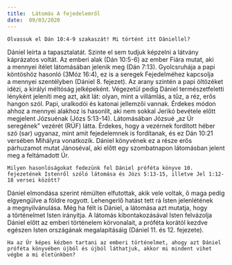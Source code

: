 ```yaml
---
title:  Látomás A fejedelemről
date:  09/03/2020
---
```


`Olvassuk el Dán 10:4-9 szakaszát! Mi történt itt Dániellel?`

Dániel leírta a tapasztalatát. Szinte el sem tudjuk képzelni a látvány káprázatos voltát. Az emberi alak (Dán 10:5-6) az ember Fiára mutat, aki a mennyei ítélet látomásában jelenik meg (Dán 7:13). Gyolcsruhája a papi köntöshöz hasonló (3Móz 16:4), ez is a seregek Fejedelméhez kapcsolja a mennyei szentélyben (Dániel 8. fejezet). Az arany szintén a papi öltözéket idézi, a királyi méltóság jelképeként. Végezetül pedig Dániel természetfeletti lényként jeleníti meg azt, akit lát: olyan, mint a villámlás, a tűz, a réz, erős hangon szól. Papi, uralkodói és katonai jellemzői vannak. Érdekes módon ahhoz a mennyei alakhoz is hasonlít, aki nem sokkal Jerikó bevétele előtt megjelent Józsuénak (Józs 5:13-14). Látomásában Józsué „az Úr seregének” vezérét (RÚF) látta. Érdekes, hogy a vezérnek fordított héber szó (sar) ugyanaz, mint amit fejedelemnek is fordítanak, és ez Dán 10:21 versében Mihályra vonatkozik. Dániel könyvének ez a része erős párhuzamot mutat Jánoséval, aki előtt egy szombatnapon látomásban jelent meg a feltámadott Úr.

`Milyen hasonlóságokat fedezünk fel Dániel próféta könyve 10. fejezetének Istenről szóló látomása és Józs 5:13-15, illetve Jel 1:12-18 versei között?`

Dániel elmondása szerint rémülten elfutottak, akik vele voltak, ő maga pedig elgyengülve a földre rogyott. Lehengerlő hatást tett rá Isten jelenlétének a megnyilvánulása. Még ha félt is Dániel, a látomása azt mutatja, hogy a történelmet Isten irányítja. A látomás kibontakozásával Isten felvázolja Dániel előtt az emberi történelem körvonalait, a próféta korától kezdve egészen Isten országának megalapításáig (Dániel 11. és 12. fejezete).

`Ha az Úr képes kézben tartani az emberi történelmet, ahogy azt Dániel próféta könyvében újból és újból láthatjuk, akkor mi mindent vihet végbe a mi életünkben?`